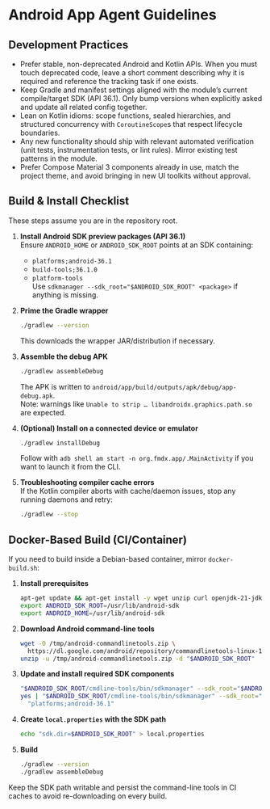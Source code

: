 # Android App Agent Guidelines

## Development Practices
- Prefer stable, non-deprecated Android and Kotlin APIs. When you must touch deprecated code, leave
  a short comment describing why it is required and reference the tracking task if one exists.
- Keep Gradle and manifest settings aligned with the module’s current compile/target SDK
  (API 36.1). Only bump versions when explicitly asked and update all related config together.
- Lean on Kotlin idioms: scope functions, sealed hierarchies, and structured concurrency with
  `CoroutineScope`s that respect lifecycle boundaries.
- Any new functionality should ship with relevant automated verification (unit tests, instrumentation
  tests, or lint rules). Mirror existing test patterns in the module.
- Prefer Compose Material 3 components already in use, match the project theme, and avoid bringing
  in new UI toolkits without approval.

## Build & Install Checklist
These steps assume you are in the repository root.

1. **Install Android SDK preview packages (API 36.1)**  
   Ensure `ANDROID_HOME` or `ANDROID_SDK_ROOT` points at an SDK containing:
   - `platforms;android-36.1`
   - `build-tools;36.1.0`
   - `platform-tools`  
   Use `sdkmanager --sdk_root="$ANDROID_SDK_ROOT" <package>` if anything is missing.

2. **Prime the Gradle wrapper**  
   ```bash
   ./gradlew --version
   ```
   This downloads the wrapper JAR/distribution if necessary.

3. **Assemble the debug APK**  
   ```bash
   ./gradlew assembleDebug
   ```
   The APK is written to `android/app/build/outputs/apk/debug/app-debug.apk`.  
   Note: warnings like `Unable to strip … libandroidx.graphics.path.so` are expected.

4. **(Optional) Install on a connected device or emulator**  
   ```bash
   ./gradlew installDebug
   ```
   Follow with `adb shell am start -n org.fmdx.app/.MainActivity` if you want to launch it from the CLI.

5. **Troubleshooting compiler cache errors**  
   If the Kotlin compiler aborts with cache/daemon issues, stop any running daemons and retry:
   ```bash
   ./gradlew --stop
   ```

## Docker-Based Build (CI/Container)

If you need to build inside a Debian-based container, mirror `docker-build.sh`:

1. **Install prerequisites**
   ```bash
   apt-get update && apt-get install -y wget unzip curl openjdk-21-jdk
   export ANDROID_SDK_ROOT=/usr/lib/android-sdk
   export ANDROID_HOME=/usr/lib/android-sdk
   ```

2. **Download Android command-line tools**
   ```bash
   wget -O /tmp/android-commandlinetools.zip \
     https://dl.google.com/android/repository/commandlinetools-linux-13114758_latest.zip
   unzip -u /tmp/android-commandlinetools.zip -d "$ANDROID_SDK_ROOT"
   ```

3. **Update and install required SDK components**
   ```bash
   "$ANDROID_SDK_ROOT/cmdline-tools/bin/sdkmanager" --sdk_root="$ANDROID_SDK_ROOT" --update
   yes | "$ANDROID_SDK_ROOT/cmdline-tools/bin/sdkmanager" --sdk_root="$ANDROID_SDK_ROOT" \
     "platforms;android-36.1"
   ```

4. **Create `local.properties` with the SDK path**
   ```bash
   echo "sdk.dir=$ANDROID_SDK_ROOT" > local.properties
   ```

5. **Build**
   ```bash
   ./gradlew --version
   ./gradlew assembleDebug
   ```

Keep the SDK path writable and persist the command-line tools in CI caches to avoid re-downloading on every build.
